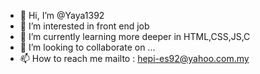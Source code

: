 - 👋 Hi, I’m @Yaya1392
- 👀 I’m interested in front end job
- 🌱 I’m currently learning more deeper in HTML,CSS,JS,C
- 💞️ I’m looking to collaborate on ...
- 📫 How to reach me mailto : hepi-es92@yahoo.com.my

<!---
Yaya1392/Yaya1392 is a ✨ special ✨ repository because its `README.md` (this file) appears on your GitHub profile.
You can click the Preview link to take a look at your changes.
--->
